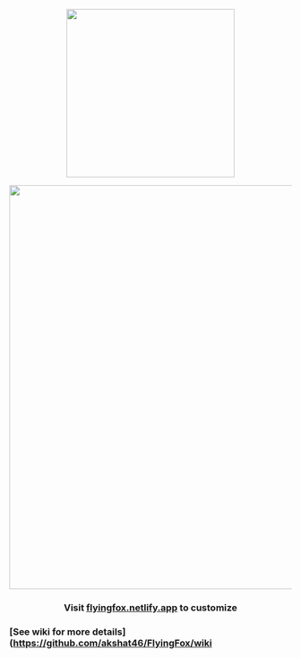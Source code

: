 <p align="center"><img width="300" src="https://github.com/akshat46/FlyingFox/blob/v0.1/img/logo.png"></p>

<p align="center"><img width="720" src="https://github.com/akshat46/FlyingFox/blob/v0.1/img/preview-full.png"></p>

<h3 align="center">Visit <a href="http://flyingfox.netlify.app">flyingfox.netlify.app</a> to customize</h3>

### [See wiki for more details](https://github.com/akshat46/FlyingFox/wiki
